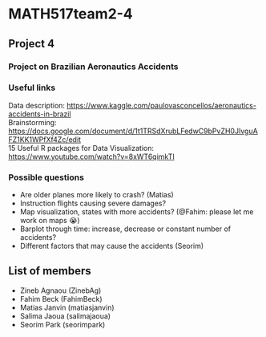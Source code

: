 # MATH517team2-4
## Project 4
### Project on Brazilian Aeronautics Accidents

### Useful links
Data description: https://www.kaggle.com/paulovasconcellos/aeronautics-accidents-in-brazil \
Brainstorming: https://docs.google.com/document/d/1t1TRSdXrubLFedwC9bPvZH0JIvguAFZ1KK1WPfXf4Zc/edit \
15 Useful R packages for Data Visualization: https://www.youtube.com/watch?v=8xWT6qimkTI

### Possible questions
- Are older planes more likely to crash? (Matias)
- Instruction flights causing severe damages?
- Map visualization, states with more accidents? (@Fahim: please let me work on maps :sob:)
- Barplot through time: increase, decrease or constant number of accidents?
- Different factors that may cause the accidents (Seorim)


## List of members
- Zineb Agnaou (ZinebAg)
- Fahim Beck (FahimBeck)
- Matias Janvin (matiasjanvin)
- Salima Jaoua (salimajaoua)
- Seorim Park (seorimpark)

